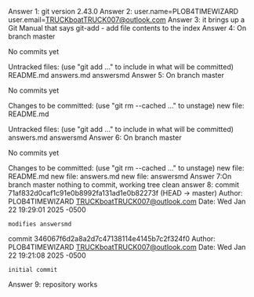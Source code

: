 Answer 1: git version 2.43.0
Answer 2: user.name=PLOB4TIMEWIZARD
          user.email=TRUCKboatTRUCK007@outlook.com
Answer 3: it brings up a Git Manual that says git-add - add file contents to the index
Answer 4: On branch master

No commits yet

Untracked files:
  (use "git add <file>..." to include in what will be committed)
        README.md
        answers.md
        answersmd
Answer 5: On branch master

No commits yet

Changes to be committed:
  (use "git rm --cached <file>..." to unstage)
        new file:   README.md

Untracked files:
  (use "git add <file>..." to include in what will be committed)
        answers.md
        answersmd
Answer 6: On branch master

No commits yet

Changes to be committed:
  (use "git rm --cached <file>..." to unstage)
        new file:   README.md
        new file:   answers.md
        new file:   answersmd
Answer 7:On branch master
nothing to commit, working tree clean
answer 8: commit 71af832d0caf1c91e0b8992fa131ad1e0b82273f (HEAD -> master)
Author: PLOB4TIMEWIZARD <TRUCKboatTRUCK007@outlook.com>
Date:   Wed Jan 22 19:29:01 2025 -0500

    modifies answersmd

commit 346067f6d2a8a2d7c47138114e4145b7c2f324f0
Author: PLOB4TIMEWIZARD <TRUCKboatTRUCK007@outlook.com>
Date:   Wed Jan 22 19:21:08 2025 -0500

    initial commit
Answer 9: repository works
